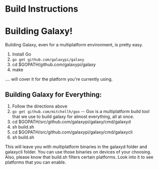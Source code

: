 # Build Instructions

# Building Galaxy!

Building Galaxy, even for a multiplatform environment, is pretty easy.

1) Install Go
2) `go get github.com/galaxypi/galaxy`
3) cd $GOPATH/github.com/galaxypi/galaxy
4) make

.... will cover it for the platform you're currently using.  

## Building Galaxy for Everything:

1) Follow the directions above
2) `go get github.com/mitchellh/gox`  -- Gox is a multiplatform build tool that we use to build galaxy for almost everything, all at once.  
3) cd $GOPATH/src/github.com/galaxypi/galaxy/cmd/galaxyd
4) sh build.sh
5) cd $GOPATH/src/github.com/galaxypi/galaxy/cmd/galaxycli
6) sh build.sh

This will leave you with multiplatform binaries in the galaxyd folder and galaxycli folder.  You can use those binaries on devices of your choosing.  Also, please know that build.sh filters certain platforms.  Look into it to see platforms that you can enable.  
